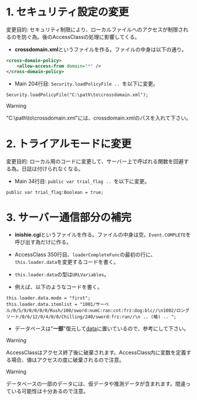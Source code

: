 # 1. セキュリティ設定の変更
変更目的: セキュリティ制限により、ローカルファイルへのアクセスが制限されるのを防ぐ為。後のAccessClassの処理に影響してくる。

- **crossdomain.xml**というファイルを作る。ファイルの中身は以下の通り。
```xml
<cross-domain-policy>
    <allow-access-from domain="*" />
</cross-domain-policy>
```
- Main 204行目: ```Security.loadPolicyFile .. ```を以下に変更。
```as3
Security.loadPolicyFile("C:\path\to\crossdomain.xml");
```
>[!WARNING]
>"C:\path\to\crossdomain.xml"には、crossdomain.xmlのパスを入れて下さい。

# 2. トライアルモードに変更
変更目的: ローカル用のコードに変更して、サーバー上で呼ばれる関数を回避する為。日誌は付けられなくなる。

- Main 34行目: ```public var trial_flag .. ```を以下に変更。
```as3
public var trial_flag:Boolean = true;
```

# 3. サーバー通信部分の補完

- **inishie.cgi**というファイルを作る。ファイルの中身は空。`Event.COMPLETE`を呼び出す為だけに作る。

- AccessClass 350行目、```loaderCompleteFunc```の最初の行に、```this.loader.data```を変更するコードを書く。
- ```this.loader.data```の型は```URLVariables```。
- 例えば、以下のようなコードを書く。
```as3
this.loader.data.mode = "first";
this.loader.data.itemlist = "1001/サーベル/0/5/9/0/0/0/0/Rush/100/sword:numC:ran:cnt:frz:dog:blc//\n1002/ロングソード/0/6/12/0/4/0/0/Chilling/240/sword:frz:ran//\n .. (略) .. ";
```
- データベースは"**一部**"復元して[data](/data)に置いているので、参考にして下さい。

>[!WARNING]
>AccessClassはアクセス終了後に破棄されます。AccessClass内に変数を定義する場合、値はアクセスの度に破棄されるので注意。

>[!WARNING]
>データベースの一部のデータには、仮データや推測データが含まれます。間違っている可能性は十分あるので注意。
